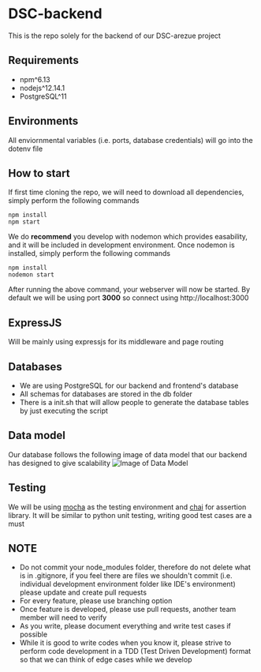 # DSC-backend
This is the repo solely for the backend of our DSC-arezue project

## Requirements
- npm^6.13
- nodejs^12.14.1
- PostgreSQL^11

## Environments
All enviornmental variables (i.e. ports, database credentials) will go into the dotenv file

## How to start
If first time cloning the repo, we will need to download all dependencies, simply perform the following commands
```
npm install
npm start
```
We do **recommend** you develop with nodemon which provides easability, and it will be included in development environment.
Once nodemon is installed, simply perform the following commands
```
npm install
nodemon start
```
After running the above command, your webserver will now be started. By default we will be using port **3000** so connect using http://localhost:3000

## ExpressJS
Will be mainly using expressjs for its middleware and page routing

## Databases
- We are using PostgreSQL for our backend and frontend's database
- All schemas for databases are stored in the db folder
- There is a init.sh that will allow people to generate the database tables by just executing the script
## Data model
Our database follows the following image of data model that our backend has designed to give scalability 
![Image of Data Model](https://i.imgur.com/NbNqjvO.png)

## Testing
We will be using [mocha](https://mochajs.org/) as the testing environment and [chai](https://www.chaijs.com/) for assertion library. It will be similar to python unit testing, writing good test cases are a must

## NOTE
- Do not commit your node_modules folder, therefore do not delete what is in .gitignore, if you feel there are files we shouldn't commit (i.e. individual development environment folder like IDE's environment) please update and create pull requests
- For every feature, please use branching option
- Once feature is developed, please use pull requests, another team member will need to verify
- As you write, please document everything and write test cases if possible
- While it is good to write codes when you know it, please strive to perform code development in a TDD (Test Driven Development) format so that we can think of edge cases while we develop
